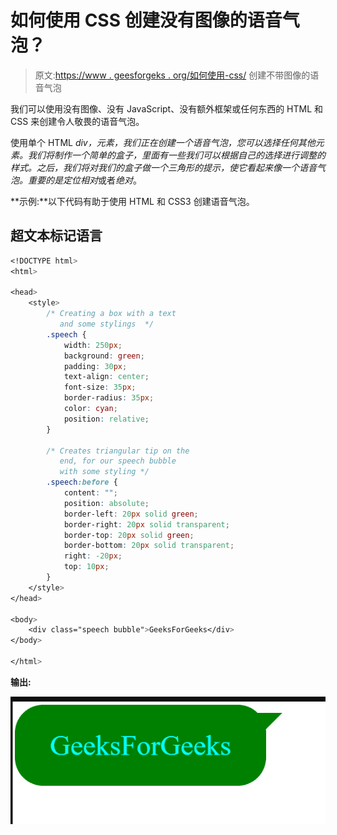 # 如何使用 CSS 创建没有图像的语音气泡？

> 原文:[https://www . geesforgeks . org/如何使用-css/](https://www.geeksforgeeks.org/how-to-create-speech-bubbles-without-images-using-css/) 创建不带图像的语音气泡

我们可以使用没有图像、没有 JavaScript、没有额外框架或任何东西的 HTML 和 CSS 来创建令人敬畏的语音气泡。

使用单个 HTML *div，*元素，我们正在创建一个语音气泡，您可以选择任何其他元素。我们将制作一个简单的盒子，里面有一些我们可以根据自己的选择进行调整的样式。之后，我们将对我们的盒子做一个三角形的提示，使它看起来像一个语音气泡。重要的是定位*相对*或者*绝对*。

**示例:**以下代码有助于使用 HTML 和 CSS3 创建语音气泡。

## 超文本标记语言

```css
<!DOCTYPE html>
<html>

<head>
    <style>
        /* Creating a box with a text
           and some stylings  */
        .speech {
            width: 250px;
            background: green;
            padding: 30px;
            text-align: center;
            font-size: 35px;
            border-radius: 35px;
            color: cyan;
            position: relative;
        }

        /* Creates triangular tip on the
           end, for our speech bubble 
           with some styling */
        .speech:before {
            content: "";
            position: absolute;
            border-left: 20px solid green;
            border-right: 20px solid transparent;
            border-top: 20px solid green;
            border-bottom: 20px solid transparent;
            right: -20px;
            top: 10px;
        }
    </style>
</head>

<body>
    <div class="speech bubble">GeeksForGeeks</div>
</body>

</html>
```

**输出:**

![](img/e213e03ea19fc4d1673915693fe9840a.png)
